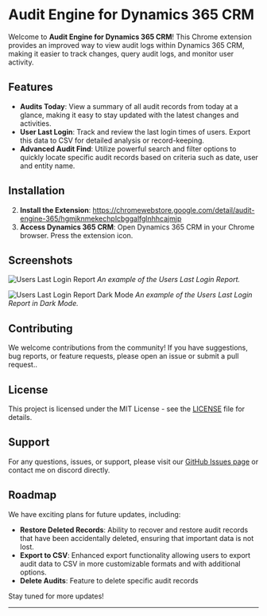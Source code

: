 # Audit Engine for Dynamics 365 CRM

Welcome to **Audit Engine for Dynamics 365 CRM**!
This Chrome extension provides an improved way to view audit logs within Dynamics 365 CRM, making it easier to track changes, query audit logs, and monitor user activity.

## Features

- **Audits Today**: View a summary of all audit records from today at a glance, making it easy to stay updated with the latest changes and activities.
- **User Last Login**: Track and review the last login times of users. Export this data to CSV for detailed analysis or record-keeping.
- **Advanced Audit Find**: Utilize powerful search and filter options to quickly locate specific audit records based on criteria such as date, user and entity name.



## Installation

2. **Install the Extension**: https://chromewebstore.google.com/detail/audit-engine-365/hgmjknmekechplcbggalfglnhhcajmjp
3. **Access Dynamics 365 CRM**: Open Dynamics 365 CRM in your Chrome browser. Press the extension icon.

## Screenshots

![Users Last Login Report](https://github.com/auditengine/auditengine/screenshots/users-last-login.png)
*An example of the Users Last Login Report.*

![Users Last Login Report Dark Mode](https://github.com/auditengine/auditengine/screenshots/users-last-login-dark.png)
*An example of the Users Last Login Report in Dark Mode.*

## Contributing

We welcome contributions from the community! If you have suggestions, bug reports, or feature requests, please open an issue or submit a pull request..

## License

This project is licensed under the MIT License - see the [LICENSE](LICENSE) file for details.

## Support

For any questions, issues, or support, please visit our [GitHub Issues page](https://github.com/auditengine/auditengine/issues) or contact me on discord directly.

## Roadmap


We have exciting plans for future updates, including:

- **Restore Deleted Records**: Ability to recover and restore audit records that have been accidentally deleted, ensuring that important data is not lost.
- **Export to CSV**: Enhanced export functionality allowing users to export audit data to CSV in more customizable formats and with additional options.
- **Delete Audits**: Feature to delete specific audit records


Stay tuned for more updates!

---

